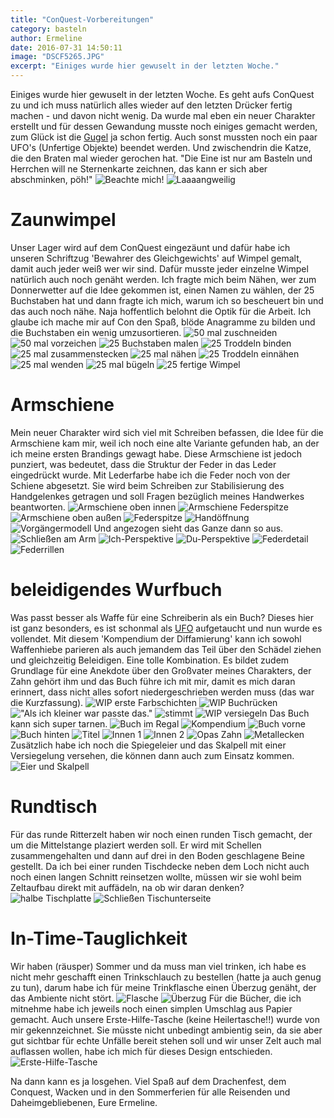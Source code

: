 ```yaml
---
title: "ConQuest-Vorbereitungen"
category: basteln
author: Ermeline
date: 2016-07-31 14:50:11
image: "DSCF5265.JPG"
excerpt: "Einiges wurde hier gewuselt in der letzten Woche."
---
```


Einiges wurde hier gewuselt in der letzten Woche. Es geht aufs ConQuest zu und ich muss natürlich alles wieder auf den letzten Drücker fertig machen - und davon nicht wenig. Da wurde mal eben ein neuer Charakter erstellt und für dessen Gewandung musste noch einiges gemacht werden, zum Glück ist die [Gugel](/2016/07/guck-mal-ne-gugel/) ja schon fertig. Auch sonst mussten noch ein paar UFO's (Unfertige Objekte) beendet werden. Und zwischendrin die Katze, die den Braten mal wieder gerochen hat.
"Die Eine ist nur am Basteln und Herrchen will ne Sternenkarte zeichnen, das kann er sich aber abschminken, pöh!"
![Beachte mich!](DSCF5256.JPG)
![Laaaangweilig](DSCF5262.JPG)

# Zaunwimpel
Unser Lager wird auf dem ConQuest eingezäunt und dafür habe ich unseren Schriftzug 'Bewahrer des Gleichgewichts' auf Wimpel gemalt, damit auch jeder weiß wer wir sind. Dafür musste jeder einzelne Wimpel natürlich auch noch genäht werden. Ich fragte mich beim Nähen, wer zum Donnerwetter auf die Idee gekommen ist, einen Namen zu wählen, der 25 Buchstaben hat und dann fragte ich mich, warum ich so bescheuert bin und das auch noch nähe. Naja hoffentlich belohnt die Optik für die Arbeit. Ich glaube ich mache mir auf Con den Spaß, blöde Anagramme zu bilden und die Buchstaben ein wenig umzusortieren.
![50 mal zuschneiden](DSCF4753.JPG)
![50 mal vorzeichen](DSCF4757.JPG)
![25 Buchstaben malen](DSCF4758.JPG)
![25 Troddeln binden](DSCF4760.JPG)
![25 mal zusammenstecken](DSCF4764.JPG)
![25 mal nähen](DSCF4766.JPG)
![25 Troddeln einnähen](DSCF4770.JPG)
![25 mal wenden](DSCF4777.JPG)
![25 mal bügeln](DSCF4778.JPG)
![25 fertige Wimpel](DSCF5279.JPG)

# Armschiene
Mein neuer Charakter wird sich viel mit Schreiben befassen, die Idee für die Armschiene kam mir, weil ich noch eine alte Variante gefunden hab, an der ich meine ersten Brandings gewagt habe. Diese Armschiene ist jedoch punziert, was bedeutet, dass die Struktur der Feder in das Leder eingedrückt wurde. Mit Lederfarbe habe ich die Feder noch von der Schiene abgesetzt. Sie wird beim Schreiben zur Stabilisierung des Handgelenkes getragen und soll Fragen bezüglich meines Handwerkes beantworten. 
![Armschiene oben innen](DSCF5230.JPG)
![Armschiene Federspitze](DSCF5235.JPG)
![Armschiene oben außen](DSCF5234.JPG)
![Federspitze](DSCF5232.JPG)
![Handöffnung](DSCF5233.JPG)
![Vorgängermodell](DSCF5244.JPG)
Und angezogen sieht das Ganze dann so aus.
![Schließen am Arm](DSCF5236.JPG)
![Ich-Perspektive](DSCF5237.JPG)
![Du-Perspektive](DSCF5239.JPG)
![Federdetail](DSCF5240.JPG)
![Federrillen](DSCF5241.JPG)

# beleidigendes Wurfbuch
Was passt besser als Waffe für eine Schreiberin als ein Buch? Dieses hier ist ganz besonders, es ist schonmal als [UFO](/2016/04/was-man-neben-einer-challenge-noch-tut/) aufgetaucht und nun wurde es vollendet. Mit diesem 'Kompendium der Diffamierung' kann ich sowohl Waffenhiebe parieren als auch jemandem das Teil über den Schädel ziehen und gleichzeitig Beleidigen. Eine tolle Kombination. Es bildet zudem Grundlage für eine Anekdote über den Großvater meines Charakters, der Zahn gehört ihm und das Buch führe ich mit mir, damit es mich daran erinnert, dass nicht alles sofort niedergeschrieben werden muss (das war die Kurzfassung).
![WIP erste Farbschichten](DSCF5251.JPG)
![WIP Buchrücken](DSCF5253.JPG)
!["Als ich kleiner war passte das."](DSCF5245.JPG)
![stimmt](DSCF3450.JPG)
![WIP versiegeln](DSCF5264.JPG)
Das Buch kann sich super tarnen.
![Buch im Regal](DSCF5265.JPG)
![Kompendium](DSCF5266.JPG)
![Buch vorne](DSCF5268.JPG)
![Buch hinten](DSCF5269.JPG)
![Titel](DSCF5272.JPG)
![Innen 1](DSCF5273.JPG)
![Innen 2](DSCF5274.JPG)
![Opas Zahn](DSCF5275.JPG)
![Metallecken](DSCF5276.JPG)
Zusätzlich habe ich noch die Spiegeleier und das Skalpell mit einer Versiegelung versehen, die können dann auch zum Einsatz kommen.
![Eier und Skalpell](DSCF5280.JPG)

# Rundtisch
Für das runde Ritterzelt haben wir noch einen runden Tisch gemacht, der um die Mittelstange plaziert werden soll. Er wird mit Schellen zusammengehalten und dann auf drei in den Boden geschlagene Beine gestellt. Da ich bei einer runden Tischdecke neben dem Loch nicht auch noch einen langen Schnitt reinsetzen wollte, müssen wir sie wohl beim Zeltaufbau direkt mit auffädeln, na ob wir daran denken?
![halbe Tischplatte](DSCF5282.JPG)
![Schließen Tischunterseite](DSCF5281.JPG)

# In-Time-Tauglichkeit
Wir haben (räusper) Sommer und da muss man viel trinken, ich habe es nicht mehr geschafft einen Trinkschlauch zu bestellen (hatte ja auch genug zu tun), darum habe ich für meine Trinkflasche einen Überzug genäht, der das Ambiente nicht stört. 
![Flasche](DSCF5286.JPG)
![Überzug](DSCF5285.JPG)
Für die Bücher, die ich mitnehme habe ich jeweils noch einen simplen Umschlag aus Papier gemacht.
Auch unsere Erste-Hilfe-Tasche (keine Heilertasche!!) wurde von mir gekennzeichnet. Sie müsste nicht unbedingt ambientig sein, da sie aber gut sichtbar für echte Unfälle bereit stehen soll und wir unser Zelt auch mal auflassen wollen, habe ich mich für dieses Design entschieden. 
![Erste-Hilfe-Tasche](DSCF5287.JPG)

Na dann kann es ja losgehen. Viel Spaß auf dem Drachenfest, dem Conquest, Wacken und in den Sommerferien für alle Reisenden und Daheimgebliebenen, Eure Ermeline.

